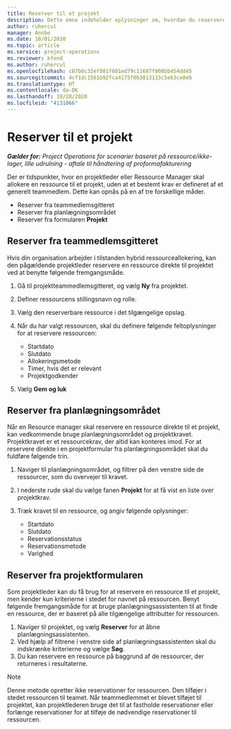 ```yaml
---
title: Reserver til et projekt
description: Dette emne indeholder oplysninger om, hvordan du reserverer en ressource til et projekt.
author: ruhercul
manager: Annbe
ms.date: 10/01/2020
ms.topic: article
ms.service: project-operations
ms.reviewer: kfend
ms.author: ruhercul
ms.openlocfilehash: c87b0c32ef081f601ed79c11687f008bb454dd45
ms.sourcegitcommit: 4cf1dc1561b92fca4175f0b3813133c5e63ce8e6
ms.translationtype: HT
ms.contentlocale: da-DK
ms.lasthandoff: 10/28/2020
ms.locfileid: "4131066"
---
```

# <a name="book-to-a-project"></a>Reserver til et projekt

_**Gælder for:** Project Operations for scenarier baseret på ressource/ikke-lager, lille udrulning - aftale til håndtering af proformafakturering_

Der er tidspunkter, hvor en projektleder eller Ressource Manager skal allokere en ressource til et projekt, uden at et bestemt krav er defineret af et generelt teammedlem. Dette kan opnås på en af tre forskellige måder.

- Reserver fra teammedlemsgitteret
- Reserver fra planlægningsområdet
- Reserver fra formularen **Projekt**

## <a name="book-from-the-team-member-grid"></a>Reserver fra teammedlemsgitteret

Hvis din organisation arbejder i tilstanden hybrid ressourceallokering, kan den pågældende projektleder reservere en ressource direkte til projektet ved at benytte følgende fremgangsmåde.

1. Gå til projektteammedlemsgitteret, og vælg **Ny** fra projektet.
2. Definer ressourcens stillingsnavn og rolle.
3. Vælg den reserverbare ressource i det tilgængelige opslag.
4. Når du har valgt ressourcen, skal du definere følgende feltoplysninger for at reservere ressourcen:

    - Startdato
    - Slutdato
    - Allokeringsmetode
    - Timer, hvis det er relevant
    - Projektgodkender

6. Vælg **Gem og luk**

## <a name="book-from-the-schedule-board"></a>Reserver fra planlægningsområdet

Når en Resource manager skal reservere en ressource direkte til et projekt, kan vedkommende bruge planlægningsområdet og projektkravet. Projektkravet er et ressourcekrav, der altid kan konteres imod. For at reservere direkte i en projektformular fra planlægningsområdet skal du fuldføre følgende trin.

1. Naviger til planlægningsområdet, og filtrer på den venstre side de ressourcer, som du overvejer til kravet.
2. I nederste rude skal du vælge fanen **Projekt** for at få vist en liste over projektkrav.
3. Træk kravet til en ressource, og angiv følgende oplysninger:

    - Startdato
    - Slutdato
    - Reservationsstatus
    - Reservationsmetode
    - Varighed

## <a name="book-from-the-project-form"></a>Reserver fra projektformularen

Som projektleder kan du få brug for at reservere en ressource til et projekt, men kender kun kriterierne i stedet for navnet på ressourcen. Benyt følgende fremgangsmåde for at bruge planlægningsassistenten til at finde en ressource, der er baseret på alle tilgængelige attributter for ressourcen. 

1. Naviger til projektet, og vælg **Reserver** for at åbne planlægningsassistenten.
2. Ved hjælp af filtrene i venstre side af planlægningsassistenten skal du indskrænke kriterierne og vælge **Søg**.
3. Du kan reservere en ressource på baggrund af de ressourcer, der returneres i resultaterne.

> [!NOTE]
> Denne metode opretter ikke reservationer for ressourcen. Den tilføjer i stedet ressourcen til teamet. Når teammedlemmet er blevet tilføjet til projektet, kan projektlederen bruge det til at fastholde reservationer eller forlænge reservationer for at tilføje de nødvendige reservationer til ressourcen.
